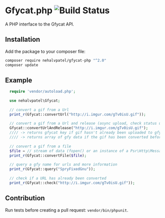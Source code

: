 Gfycat.php ![Build Status](https://travis-ci.org/nehalvpatel/gfycat-php.svg)
==========

A PHP interface to the Gfycat API.

Installation
----------

Add the package to your composer file:
```bash
composer require nehalvpatel/gfycat-php "^2.0"
composer update
```

Example
----------

```php
  require 'vendor/autoload.php';
  
  use nehalvpatel\Gfycat;
  
  // convert a gif from a Url
  print_r(Gfycat::convertUrl("http://i.imgur.com/gTv0isU.gif"));
  
  // convert a gif from a Url and release (async upload, check status using query())
  Gfycat::convertUrlAndRelease("http://i.imgur.com/gTv0isU.gif");
  //// -> returns gfycat key if gif hasn't already been uploaded to gfycat
  //// -> returns array of gfy data if the gif has been converted before
  
  // convert a gif from a file
  $file = // stream of data (fopen() or an instance of a Psr\Http\Message\StreamInterface)
  print_r(Gfycat::convertFile($file);
  
  // query a gfy name for urls and more information
  print_r(Gfycat::query("SpryFixedGnu"));
  
  // check if a URL has already been converted
  print_r(Gfycat::check("http://i.imgur.com/gTv0isU.gif"));
```

Contribution
----------

Run tests before creating a pull request: `vendor/bin/phpunit`.